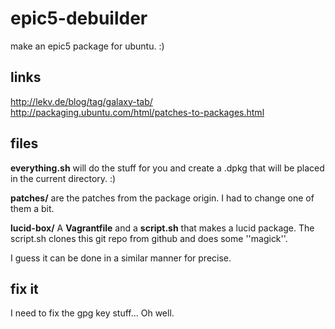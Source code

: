 epic5-debuilder
===============

make an epic5 package for ubuntu. :)

links
-----
http://lekv.de/blog/tag/galaxy-tab/
http://packaging.ubuntu.com/html/patches-to-packages.html

files
-----
**everything.sh** will do the stuff for you and create a .dpkg
that will be placed in the current directory. :)

**patches/** are the patches from the package origin. I had to change
one of them a bit.

**lucid-box/**
  A **Vagrantfile** and a **script.sh** that makes a lucid package.
  The script.sh clones this git repo from github and does some
  ''magick''.
  
  I guess it can be done in a similar manner for precise.

fix it
------
I need to fix the gpg key stuff... Oh well.
